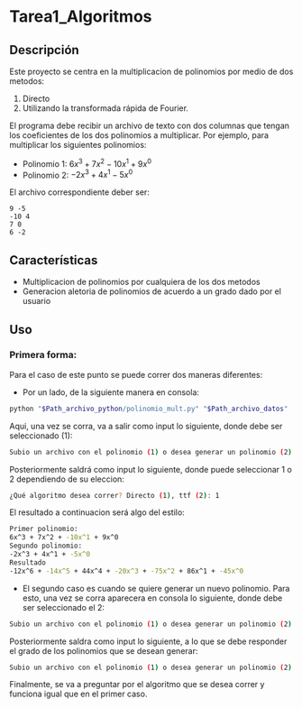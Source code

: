 # Tarea1_Algoritmos


## Descripción

Este proyecto se centra en la multiplicacion de polinomios por medio de dos metodos:
1) Directo 
2) Utilizando la transformada rápida de Fourier.

El programa debe recibir un archivo de texto con dos columnas que tengan los coeficientes de los dos polinomios a multiplicar. Por ejemplo, para multiplicar los siguientes polinomios:

* Polinomio 1: $6x^3 + 7x^2 - 10x^1 + 9x^0$
* Polinomio 2: $-2x^3 + 4x^1 - 5x^0$

El archivo correspondiente deber ser:

```
9 -5
-10 4
7 0
6 -2
```

## Características

- Multiplicacion de polinomios por cualquiera de los dos metodos
- Generacion aletoria de polinomios de acuerdo a un grado dado por el usuario


## Uso

### Primera forma:

Para el caso de este punto se puede correr dos maneras diferentes:

- Por un lado, de la siguiente manera en consola:
```bash
python "$Path_archivo_python/polinomio_mult.py" "$Path_archivo_datos"
```
Aqui, una vez se corra, va a salir como input lo siguiente, donde debe ser seleccionado (1):

```bash
Subio un archivo con el polinomio (1) o desea generar un polinomio (2): 1
```

Posteriormente saldrá como input lo siguiente, donde puede seleccionar 1 o 2 dependiendo de su eleccion:
```bash
¿Qué algoritmo desea correr? Directo (1), ttf (2): 1
```

El resultado a continuacion será algo del estilo:
```bash
Primer polinomio:
6x^3 + 7x^2 + -10x^1 + 9x^0
Segundo polinomio:
-2x^3 + 4x^1 + -5x^0
Resultado
-12x^6 + -14x^5 + 44x^4 + -20x^3 + -75x^2 + 86x^1 + -45x^0
```

- El segundo caso es cuando se quiere generar un nuevo polinomio. Para esto, una vez se corra aparecera en consola lo siguiente, donde debe ser seleccionado el 2:

```bash
Subio un archivo con el polinomio (1) o desea generar un polinomio (2): 2
```

Posteriormente saldra como input lo siguiente, a lo que se debe responder el grado de los polinomios que se desean generar:

```bash
Subio un archivo con el polinomio (1) o desea generar un polinomio (2): 100
```

Finalmente, se va a preguntar por el algoritmo que se desea correr y funciona igual que en el primer caso.
